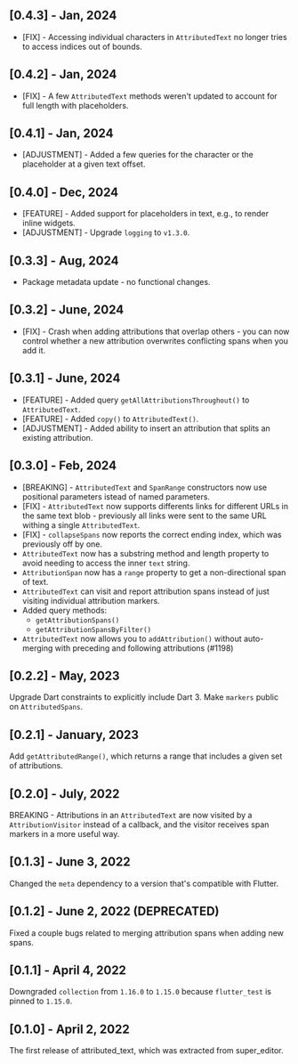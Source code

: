 ## [0.4.3] - Jan, 2024
 * [FIX] - Accessing individual characters in `AttributedText` no longer tries to access indices
           out of bounds.

## [0.4.2] - Jan, 2024
 * [FIX] - A few `AttributedText` methods weren't updated to account for full length with placeholders.

## [0.4.1] - Jan, 2024
 * [ADJUSTMENT] - Added a few queries for the character or the placeholder at a given text offset.

## [0.4.0] - Dec, 2024
 * [FEATURE] - Added support for placeholders in text, e.g., to render inline widgets.
 * [ADJUSTMENT] - Upgrade `logging` to `v1.3.0`.

## [0.3.3] - Aug, 2024
 * Package metadata update - no functional changes.

## [0.3.2] - June, 2024
 * [FIX] - Crash when adding attributions that overlap others - you can now control whether a new attribution overwrites conflicting spans when you add it.

## [0.3.1] - June, 2024
 * [FEATURE] - Added query `getAllAttributionsThroughout()` to `AttributedText`.
 * [FEATURE] - Added `copy()` to `AttributedText()`.
 * [ADJUSTMENT] - Added ability to insert an attribution that splits an existing attribution.

## [0.3.0] - Feb, 2024
 * [BREAKING] - `AttributedText` and `SpanRange` constructors now use positional parameters istead of named parameters.
 * [FIX] - `AttributedText` now supports differents links for different URLs in the same text blob - previously all links were sent to the same URL withing a single `AttributedText`.
 * [FIX] - `collapseSpans` now reports the correct ending index, which was previously off by one.
 * `AttributedText` now has a substring method and length property to avoid needing to access the inner `text` string.
 * `AttributionSpan` now has a `range` property to get a non-directional span of text.
 * `AttributedText` can visit and report attribution spans instead of just visiting individual attribution markers.
 * Added query methods:
   * `getAttributionSpans()`
   * `getAttributionSpansByFilter()`
 * `AttributedText` now allows you to `addAttribution()` without auto-merging with preceding and following attributions (#1198)

## [0.2.2] - May, 2023
Upgrade Dart constraints to explicitly include Dart 3. Make `markers` public on `AttributedSpans`.

## [0.2.1] - January, 2023
Add `getAttributedRange()`, which returns a range that includes a given set of attributions.

## [0.2.0] - July, 2022
BREAKING - Attributions in an `AttributedText` are now visited by a `AttributionVisitor` instead of a callback, and the visitor receives span markers in a more useful way.

## [0.1.3] - June 3, 2022
Changed the `meta` dependency to a version that's compatible with Flutter.

## [0.1.2] - June 2, 2022 (DEPRECATED)
Fixed a couple bugs related to merging attribution spans when adding new spans.

## [0.1.1] - April 4, 2022
Downgraded `collection` from `1.16.0` to `1.15.0` because `flutter_test` is pinned to `1.15.0`.

## [0.1.0] - April 2, 2022
The first release of attributed_text, which was extracted from super_editor.